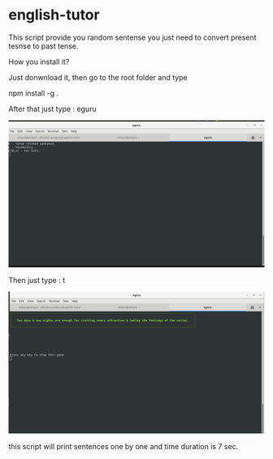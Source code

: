 # english-tutor

This script provide you random sentense you just need to convert present tesnse to past tense.

How you install it?

Just donwnload it, then go to the root folder and type

npm install -g .

After that just type : eguru

<div align="center">
    <img src="1.png" width="1000px"></img> 
</div>

Then just type : t

<div align="center">
    <img src="2.png" width="1000px"></img> 
</div>

this script will print sentences one by one and time duration is 7 sec.
